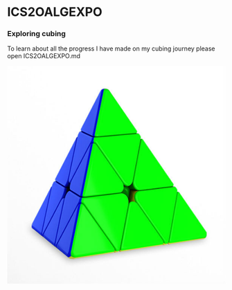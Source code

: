# ICS2OALGEXPO
### Exploring cubing

To learn about all the progress I have made on my cubing journey please open ICS2OALGEXPO.md




![](Images/YuLong-M-P-S.jpg)
